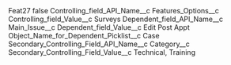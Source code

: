 <?xml version="1.0" encoding="UTF-8"?>
<CustomMetadata xmlns="http://soap.sforce.com/2006/04/metadata" xmlns:xsi="http://www.w3.org/2001/XMLSchema-instance" xmlns:xsd="http://www.w3.org/2001/XMLSchema">
    <label>Feat27</label>
    <protected>false</protected>
    <values>
        <field>Controlling_field_API_Name__c</field>
        <value xsi:type="xsd:string">Features_Options__c</value>
    </values>
    <values>
        <field>Controlling_field_Value__c</field>
        <value xsi:type="xsd:string">Surveys</value>
    </values>
    <values>
        <field>Dependent_field_API_Name__c</field>
        <value xsi:type="xsd:string">Main_Issue__c</value>
    </values>
    <values>
        <field>Dependent_field_Value__c</field>
        <value xsi:type="xsd:string">Edit Post Appt</value>
    </values>
    <values>
        <field>Object_Name_for_Dependent_Picklist__c</field>
        <value xsi:type="xsd:string">Case</value>
    </values>
    <values>
        <field>Secondary_Controlling_Field_API_Name__c</field>
        <value xsi:type="xsd:string">Category__c</value>
    </values>
    <values>
        <field>Secondary_Controlling_Field_Value__c</field>
        <value xsi:type="xsd:string">Technical, Training</value>
    </values>
</CustomMetadata>
